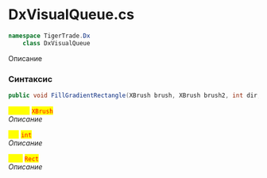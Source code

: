 
# DxVisualQueue.cs
```csharp
namespace TigerTrade.Dx  
    class DxVisualQueue
```

Описание

### Синтаксис
```csharp
public void FillGradientRectangle(XBrush brush, XBrush brush2, int dir, Rect rect)
```

<mark style="color:yellow;">**`brush2`**</mark> <mark style="color:red;">`XBrush`</mark>  
 *Описание*  
  
<mark style="color:yellow;">**`dir`**</mark> <mark style="color:red;">`int`</mark>  
 *Описание*  
  
<mark style="color:yellow;">**`rect`**</mark> <mark style="color:red;">`Rect`</mark>  
 *Описание*  
  

                    
                    